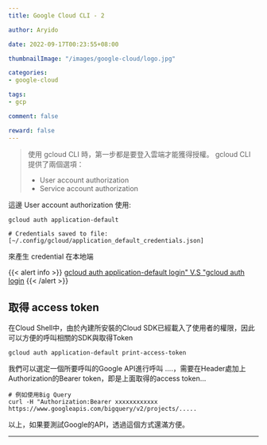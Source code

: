 ```yaml
---
title: Google Cloud CLI - 2

author: Aryido

date: 2022-09-17T00:23:55+08:00

thumbnailImage: "/images/google-cloud/logo.jpg"

categories:
- google-cloud

tags:
- gcp

comment: false

reward: false
---
```

<!--BODY-->
> 使用 gcloud CLI 時，第一步都是要登入雲端才能獲得授權。 gcloud CLI 提供了兩個選項：
> - User account authorization
> - Service account authorization

<!--more-->

這邊 User account authorization 使用:
```
gcloud auth application-default

# Credentials saved to file: [~/.config/gcloud/application_default_credentials.json]
```
來產生 credential 在本地端

{{< alert info >}}
[gcloud auth application-default login" V.S "gcloud auth login](https://stackoverflow.com/questions/53306131/difference-between-gcloud-auth-application-default-login-and-gcloud-auth-logi)
{{< /alert >}}

## 取得 access token
在Cloud Shell中，由於內建所安裝的Cloud SDK已經載入了使用者的權限，因此可以方便的呼叫相關的SDK與取得Token


```terminal
gcloud auth application-default print-access-token
```
我們可以選定一個所要呼叫的Google API進行呼叫 ….，需要在Header處加上Authorization的Bearer token，即是上面取得的access token...
```terminal
# 例如使用Big Query
curl -H "Authorization:Bearer xxxxxxxxxxxx https://www.googleapis.com/bigquery/v2/projects/.....
```
以上，如果要測試Google的API，透過這個方式還滿方便。

---